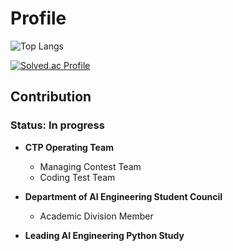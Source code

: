 # Profile

![Top Langs](https://github-readme-stats.vercel.app/api/top-langs/?username=qgasdg&layout=compact&theme=codeSTACKr)

[![Solved.ac Profile](http://mazassumnida.wtf/api/v2/generate_badge?boj=dx0802)](https://solved.ac/dx0802/)

## Contribution

### Status: In progress

- **CTP Operating Team**
  - Managing Contest Team
  - Coding Test Team

- **Department of AI Engineering Student Council**
  - Academic Division Member

- **Leading AI Engineering Python Study**

<!--
**qgasdg/qgasdg** is a ✨ _special_ ✨ repository because its `README.md` (this file) appears on your GitHub profile.

Here are some ideas to get you started:

- 🔭 I’m currently working on ...
- 🌱 I’m currently learning ...
- 👯 I’m looking to collaborate on ...
- 🤔 I’m looking for help with ...
- 💬 Ask me about ...
- 📫 How to reach me: ...
- 😄 Pronouns: ...
- ⚡ Fun fact: ...
-->
